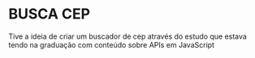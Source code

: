 # BUSCA CEP



Tive a ideia de criar um buscador de cep através do estudo que estava tendo na graduação com conteúdo sobre APIs em JavaScript
